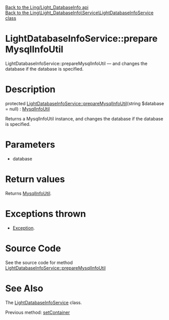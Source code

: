 [Back to the Ling/Light_DatabaseInfo api](https://github.com/lingtalfi/Light_DatabaseInfo/blob/master/doc/api/Ling/Light_DatabaseInfo.md)<br>
[Back to the Ling\Light_DatabaseInfo\Service\LightDatabaseInfoService class](https://github.com/lingtalfi/Light_DatabaseInfo/blob/master/doc/api/Ling/Light_DatabaseInfo/Service/LightDatabaseInfoService.md)


LightDatabaseInfoService::prepareMysqlInfoUtil
================



LightDatabaseInfoService::prepareMysqlInfoUtil — and changes the database if the database is specified.




Description
================


protected [LightDatabaseInfoService::prepareMysqlInfoUtil](https://github.com/lingtalfi/Light_DatabaseInfo/blob/master/doc/api/Ling/Light_DatabaseInfo/Service/LightDatabaseInfoService/prepareMysqlInfoUtil.md)(string $database = null) : [MysqlInfoUtil](https://github.com/lingtalfi/SimplePdoWrapper/blob/master/doc/api/Ling/SimplePdoWrapper/Util/MysqlInfoUtil.md)




Returns a MysqlInfoUtil instance,
and changes the database if the database is specified.




Parameters
================


- database

    


Return values
================

Returns [MysqlInfoUtil](https://github.com/lingtalfi/SimplePdoWrapper/blob/master/doc/api/Ling/SimplePdoWrapper/Util/MysqlInfoUtil.md).


Exceptions thrown
================

- [Exception](http://php.net/manual/en/class.exception.php).&nbsp;







Source Code
===========
See the source code for method [LightDatabaseInfoService::prepareMysqlInfoUtil](https://github.com/lingtalfi/Light_DatabaseInfo/blob/master/Service/LightDatabaseInfoService.php#L143-L154)


See Also
================

The [LightDatabaseInfoService](https://github.com/lingtalfi/Light_DatabaseInfo/blob/master/doc/api/Ling/Light_DatabaseInfo/Service/LightDatabaseInfoService.md) class.

Previous method: [setContainer](https://github.com/lingtalfi/Light_DatabaseInfo/blob/master/doc/api/Ling/Light_DatabaseInfo/Service/LightDatabaseInfoService/setContainer.md)<br>

